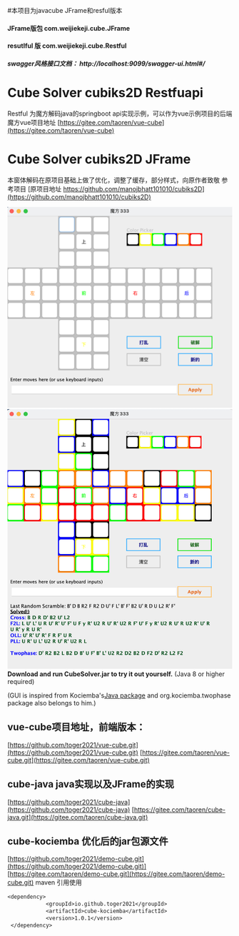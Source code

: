 #本项目为javacube JFrame和resful版本
#### JFrame版包 com.weijiekeji.cube.JFrame
#### resutlful 版 com.weijiekeji.cube.Restful
##### swagger风格接口文档： http://localhost:9099/swagger-ui.html#/

# Cube Solver cubiks2D Restfuapi
Restful
为魔方解码java的springboot api实现示例，可以作为vue示例项目的后端
魔方vue项目地址
[https://gitee.com/taoren/vue-cube](https://gitee.com/taoren/vue-cube)

# Cube Solver cubiks2D JFrame
本窗体解码在原项目基础上做了优化，调整了缓存，部分样式，向原作者致敬
参考项目
[原项目地址 https://github.com/manojbhatt101010/cubiks2D](https://github.com/manojbhatt101010/cubiks2D)

![fill.png](Screenshots/fill.png)
![solution.png](Screenshots/solution.png)
**Download and run CubeSolver.jar to try it out yourself.** (Java 8 or higher required)

(GUI is inspired from Kociemba's[Java package](http://kociemba.org/download.htm) and org.kociemba.twophase package also belongs to him.)

## vue-cube项目地址，前端版本：
[https://github.com/toger2021/vue-cube.git](https://github.com/toger2021/vue-cube.git)
[https://gitee.com/taoren/vue-cube.git](https://gitee.com/taoren/vue-cube.git)

## cube-java java实现以及JFrame的实现
[https://github.com/toger2021/cube-java](https://github.com/toger2021/cube-java)
[https://gitee.com/taoren/cube-java.git](https://gitee.com/taoren/cube-java.git)

## cube-kociemba 优化后的jar包源文件
[https://github.com/toger2021/demo-cube.git](https://github.com/toger2021/demo-cube.git)]
[https://gitee.com/taoren/demo-cube.git](https://gitee.com/taoren/demo-cube.git)
maven 引用使用
```
<dependency>
            <groupId>io.github.toger2021</groupId>
            <artifactId>cube-kociemba</artifactId>
            <version>1.0.1</version>
 </dependency>
```